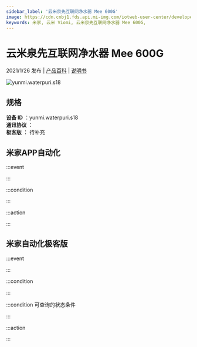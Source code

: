 ```yaml
---
sidebar_label: '云米泉先互联网净水器 Mee 600G'
image: https://cdn.cnbj1.fds.api.mi-img.com/iotweb-user-center/developer_1679047840285IaPx8JOZ.png?GalaxyAccessKeyId=AKVGLQWBOVIRQ3XLEW&Expires=9223372036854775807&Signature=jPT7oq+0LmwoiHsYU8BLHOMcaDY=
keywords: 米家, 云米 Viomi, 云米泉先互联网净水器 Mee 600G, 
---
```

# 云米泉先互联网净水器 Mee 600G

2021/1/26 发布 | [产品百科](https://home.mi.com/webapp/content/baike/product/index.html?model=yunmi.waterpuri.s18/) | [说明书](https://home.mi.com/views/introduction.html?model=yunmi.waterpuri.s18&region=cn)

![yunmi.waterpuri.s18](https://cdn.cnbj1.fds.api.mi-img.com/iotweb-user-center/developer_1679047840285IaPx8JOZ.png?GalaxyAccessKeyId=AKVGLQWBOVIRQ3XLEW&Expires=9223372036854775807&Signature=jPT7oq+0LmwoiHsYU8BLHOMcaDY=)

## 规格  
> 
**设备 ID** ：yunmi.waterpuri.s18  
**通讯协议** ：  
**极客版**  ： 待补充 


## 米家APP自动化  

:::event  

:::

:::condition  

:::

:::action   

:::

## 米家自动化极客版  

:::event  

:::

:::condition  

:::

:::condition 可查询的状态条件  

:::

:::action  

:::

        
